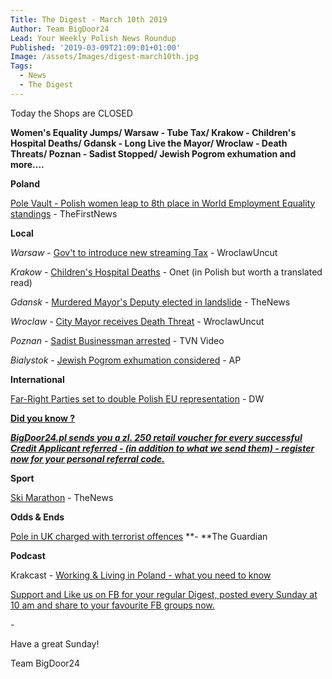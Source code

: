 ```yaml
---
Title: The Digest - March 10th 2019
Author: Team BigDoor24
Lead: Your Weekly Polish News Roundup
Published: '2019-03-09T21:09:01+01:00'
Image: /assets/Images/digest-march10th.jpg
Tags:
  - News
  - The Digest
---
```

Today the Shops are CLOSED

**Women's Equality Jumps/ Warsaw - Tube Tax/ Krakow - Children's Hospital Deaths/ Gdansk - Long Live the Mayor/ Wroclaw - Death Threats/ Poznan - Sadist Stopped/ Jewish Pogrom exhumation and more....**

**Poland**

[Pole Vault - Polish women leap to 8th place in World Employment Equality standings](https://www.thefirstnews.com/article/girl-power-polish-women-soar-to-8th-place-in-global-employment-ranking-5020) - TheFirstNews

**Local**

_Warsaw_ -  [Gov't to introduce new streaming Tax](http://wroclawuncut.com/2019/03/06/pis-set-to-introduce-streaming-tax-to-fund-new-policies/) - WroclawUncut

_Krakow_ - [ Children's Hospital Deaths](https://krakow.onet.pl/uniwersytecki-szpital-dzieciecy-lekarze-narazili-zdrowie-i-zycie-jest-przelom-w/8sy7jxs) - Onet (in Polish but worth a translated read)

_Gdansk_ - [Murdered Mayor's Deputy elected in landslide](http://thenews.pl/1/9/Artykul/409147,Deputy-chosen-to-succeed-murdered-Polish-mayor) - TheNews

_Wroclaw_ - [City Mayor receives Death Threat](http://wroclawuncut.com/2019/03/06/wroclaws-president-receives-death-threat/) - WroclawUncut

_Poznan_ - [Sadist Businessman arrested](https://www.tvn24.pl/tvn24-news-in-english,157,m/police-headhunters-caught-a-sadistic-businessman-who-terrorised-employees,914056.html) - TVN Video

_Bialystok_ - [Jewish Pogrom exhumation considered](https://apnews.com/c9a9bdfb84494a88b5bdde19d2b389ad) - AP

**International**

[Far-Right Parties set to double Polish EU representation](https://www.dw.com/en/far-right-parties-poised-to-double-seats-in-eu-parliament-poll/a-47832850) - DW 

[**Did you know ?**](https://bigdoor24.pl/)

[_**BigDoor24.pl sends you a zl. 250 retail voucher for every successful Credit Applicant referred - (in addition to what we send them) - register now for your personal referral code.**_](https://bigdoor24.pl/)

**Sport**

[Ski Marathon](http://thenews.pl/1/5/Artykul/409306,Polish-ski-marathon-draws-int%E2%80%99l-crowd) - TheNews

**Odds & Ends**

[Pole in UK charged with terrorist offences](https://www.theguardian.com/uk-news/2019/mar/09/man-charged-with-leeds-terror-offences-appears-in-court?CMP=Share_AndroidApp_Zoho_Mail) **\- **The Guardian

**Podcast**

Krakcast - [Working & Living in Poland - what you need to know](https://www.krakcast.pl/e/krakcast-interview-%E2%80%93-aneta-on-immigration/)

[Support and Like us on FB for your regular Digest, posted every Sunday at 10 am and share to your favourite FB groups now.](https://www.facebook.com/bigdoor24/)

<div class="sharethis-inline-share-buttons"></div>

\-

Have a great Sunday!

Team BigDoor24
